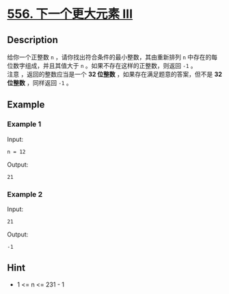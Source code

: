 # [556. 下一个更大元素 III](https://leetcode-cn.com/problems/next-greater-element-iii/)
## Description
给你一个正整数 `n` ，请你找出符合条件的最小整数，其由重新排列 `n` 中存在的每位数字组成，并且其值大于 `n` 。如果不存在这样的正整数，则返回 `-1` 。  
注意 ，返回的整数应当是一个 **32 位整数** ，如果存在满足题意的答案，但不是 **32 位整数** ，同样返回 `-1` 。  
## Example
### Example 1
Input:  
```
n = 12
```
Output:
```
21
```
### Example 2
Input:  
```
21
```
Output:
```
-1
```
## Hint
- 1 <= n <= 231 - 1
